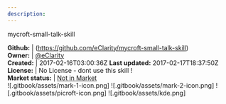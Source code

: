 ```yaml
---
description: 
---
```

mycroft-small-talk-skill



**Github:** | (https://github.com/eClarity/mycroft-small-talk-skill)  
**Owner:** | [@eClarity](https://github.com/eClarity)  
**Created:** | 2017-02-16T03:00:36Z  **Last updated:** 2017-02-17T18:37:50Z  
**License:** | No License - dont use this skill !  
**Market status:** | [Not in Market](https://market.mycroft.ai/skill/)  
 ![.gitbook/assets/mark-1-icon.png]  ![.gitbook/assets/mark-2-icon.png]  ![.gitbook/assets/picroft-icon.png]  ![.gitbook/assets/kde.png]  
